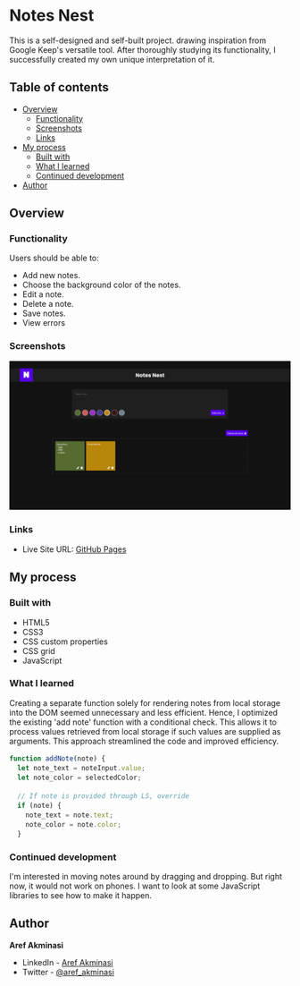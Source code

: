 # Notes Nest

This is a self-designed and self-built project. drawing inspiration from Google Keep's versatile tool. After thoroughly studying its functionality, I successfully created my own unique interpretation of it.

## Table of contents

- [Overview](#overview)
  - [Functionality](#functionality)
  - [Screenshots](#screenshots)
  - [Links](#links)
- [My process](#my-process)
  - [Built with](#built-with)
  - [What I learned](#what-i-learned)
  - [Continued development](#continued-development)
- [Author](#author)

## Overview

### Functionality

Users should be able to:

- Add new notes.
- Choose the background color of the notes.
- Edit a note.
- Delete a note.
- Save notes.
- View errors

### Screenshots

![](/screenshots/screenshot1.png)

### Links

- Live Site URL: [GitHub Pages](https://aref-akminasi.github.io/notes-nest/)

## My process

### Built with

- HTML5
- CSS3
- CSS custom properties
- CSS grid
- JavaScript

### What I learned

Creating a separate function solely for rendering notes from local storage into the DOM seemed unnecessary and less efficient. Hence, I optimized the existing 'add note' function with a conditional check. This allows it to process values retrieved from local storage if such values are supplied as arguments. This approach streamlined the code and improved efficiency.

```js
function addNote(note) {
  let note_text = noteInput.value;
  let note_color = selectedColor;

  // If note is provided through LS, override
  if (note) {
    note_text = note.text;
    note_color = note.color;
  }
```

### Continued development

I'm interested in moving notes around by dragging and dropping. But right now, it would not work on phones. I want to look at some JavaScript libraries to see how to make it happen.

## Author

**Aref Akminasi**

- LinkedIn - [Aref Akminasi](https://www.linkedin.com/in/aref-akminasi-91412b207/)
- Twitter - [@aref_akminasi](https://twitter.com/aref_akminasi)
